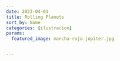 ```yaml
---
date: 2023-04-01
title: Rolling Planets
sort_by: Name
categories: [ilustracion]
params:
  featured_image: mancha-roja-júpiter.jpg


---
```

